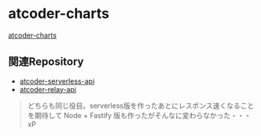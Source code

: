 # atcoder-charts

[atcoder-charts](https://atcoder-charts.netlify.com/)

## 関連Repository

- [atcoder-serverless-api](https://github.com/havveFn/atcoder-serverless-api)
- [atcoder-relay-api](https://github.com/havveFn/atcoder-relay-api)

> どちらも同じ役目。serverless版を作ったあとにレスポンス速くなることを期待して Node + Fastify 版も作ったがそんなに変わらなかった・・・ xP